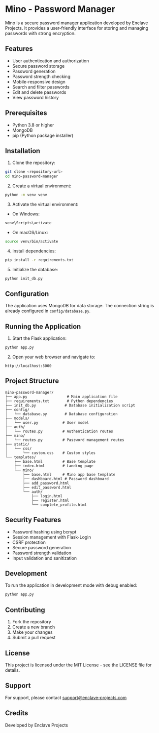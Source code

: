 # Mino - Password Manager

Mino is a secure password manager application developed by Enclave Projects. It provides a user-friendly interface for storing and managing passwords with strong encryption.

## Features

- User authentication and authorization
- Secure password storage
- Password generation
- Password strength checking
- Mobile-responsive design
- Search and filter passwords
- Edit and delete passwords
- View password history

## Prerequisites

- Python 3.8 or higher
- MongoDB
- pip (Python package installer)

## Installation

1. Clone the repository:
```bash
git clone <repository-url>
cd mino-password-manager
```

2. Create a virtual environment:
```bash
python -m venv venv
```

3. Activate the virtual environment:
- On Windows:
```bash
venv\Scripts\activate
```
- On macOS/Linux:
```bash
source venv/bin/activate
```

4. Install dependencies:
```bash
pip install -r requirements.txt
```

5. Initialize the database:
```bash
python init_db.py
```

## Configuration

The application uses MongoDB for data storage. The connection string is already configured in `config/database.py`.

## Running the Application

1. Start the Flask application:
```bash
python app.py
```

2. Open your web browser and navigate to:
```
http://localhost:5000
```

## Project Structure

```
mino-password-manager/
├── app.py                  # Main application file
├── requirements.txt        # Python dependencies
├── init_db.py             # Database initialization script
├── config/
│   └── database.py        # Database configuration
├── models/
│   └── user.py           # User model
├── auth/
│   └── routes.py         # Authentication routes
├── mino/
│   └── routes.py         # Password management routes
├── static/
│   └── css/
│       └── custom.css    # Custom styles
└── templates/
    ├── base.html         # Base template
    ├── index.html        # Landing page
    └── mino/
        ├── base.html     # Mino app base template
        ├── dashboard.html # Password dashboard
        ├── add_password.html
        ├── edit_password.html
        └── auth/
            ├── login.html
            ├── register.html
            └── complete_profile.html
```

## Security Features

- Password hashing using bcrypt
- Session management with Flask-Login
- CSRF protection
- Secure password generation
- Password strength validation
- Input validation and sanitization

## Development

To run the application in development mode with debug enabled:

```bash
python app.py
```

## Contributing

1. Fork the repository
2. Create a new branch
3. Make your changes
4. Submit a pull request

## License

This project is licensed under the MIT License - see the LICENSE file for details.

## Support

For support, please contact support@enclave-projects.com

## Credits

Developed by Enclave Projects
